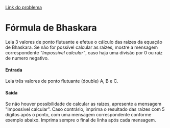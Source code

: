 [Link do problema](https://www.beecrowd.com.br/judge/problems/view/1036)
# Fórmula de Bhaskara
Leia 3 valores de ponto flutuante e efetue o cálculo das raízes da equação de Bhaskara. Se não for possível calcular as raízes, mostre a mensagem correspondente *“Impossivel calcular”*, caso haja uma divisão por 0 ou raiz de numero negativo.

#### Entrada
Leia três valores de ponto flutuante (double) A, B e C.

#### Saída
Se não houver possibilidade de calcular as raízes, apresente a mensagem "Impossivel calcular". Caso contrário, imprima o resultado das raízes com 5 dígitos após o ponto, com uma mensagem correspondente conforme exemplo abaixo. Imprima sempre o final de linha após cada mensagem.